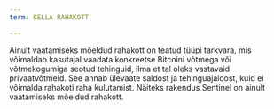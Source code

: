 ```yaml
---
term: KELLA RAHAKOTT

---
```

Ainult vaatamiseks mõeldud rahakott on teatud tüüpi tarkvara, mis võimaldab kasutajal vaadata konkreetse Bitcoini võtmega või võtmekogumiga seotud tehinguid, ilma et tal oleks vastavaid privaatvõtmeid. See annab ülevaate saldost ja tehinguajaloost, kuid ei võimalda rahakoti raha kulutamist. Näiteks rakendus Sentinel on ainult vaatamiseks mõeldud rahakott.